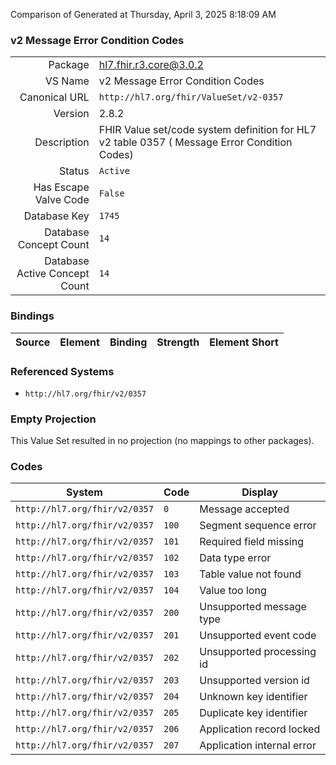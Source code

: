 Comparison of 
Generated at Thursday, April 3, 2025 8:18:09 AM

### v2 Message Error Condition Codes

|      |     |
| ---: | --- |
| Package | hl7.fhir.r3.core@3.0.2 |
| VS Name | v2 Message Error Condition Codes |
| Canonical URL | `http://hl7.org/fhir/ValueSet/v2-0357` |
| Version | 2.8.2 |
| Description | FHIR Value set/code system definition for HL7 v2 table 0357 ( Message Error Condition Codes) |
| Status | `Active` |
| Has Escape Valve Code | `False` |
| Database Key | `1745` |
| Database Concept Count | `14` |
| Database Active Concept Count | `14` |
### Bindings

| Source | Element | Binding | Strength | Element Short |
| ------ | ------- | ------- | -------- | ------------- |

### Referenced Systems

* `http://hl7.org/fhir/v2/0357`
### Empty Projection

This Value Set resulted in no projection (no mappings to other packages).

### Codes

| System | Code | Display |
| ------ | ---- | ------- |
| `http://hl7.org/fhir/v2/0357` | `0` | Message accepted |
| `http://hl7.org/fhir/v2/0357` | `100` | Segment sequence error |
| `http://hl7.org/fhir/v2/0357` | `101` | Required field missing |
| `http://hl7.org/fhir/v2/0357` | `102` | Data type error |
| `http://hl7.org/fhir/v2/0357` | `103` | Table value not found |
| `http://hl7.org/fhir/v2/0357` | `104` | Value too long |
| `http://hl7.org/fhir/v2/0357` | `200` | Unsupported message type |
| `http://hl7.org/fhir/v2/0357` | `201` | Unsupported event code |
| `http://hl7.org/fhir/v2/0357` | `202` | Unsupported processing id |
| `http://hl7.org/fhir/v2/0357` | `203` | Unsupported version id |
| `http://hl7.org/fhir/v2/0357` | `204` | Unknown key identifier |
| `http://hl7.org/fhir/v2/0357` | `205` | Duplicate key identifier |
| `http://hl7.org/fhir/v2/0357` | `206` | Application record locked |
| `http://hl7.org/fhir/v2/0357` | `207` | Application internal error |
